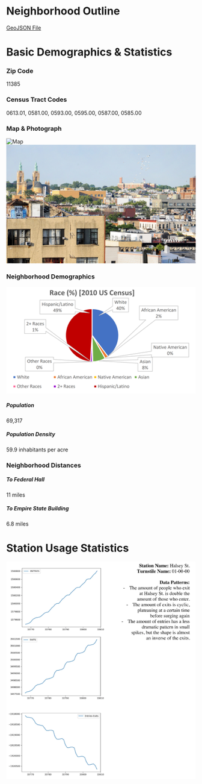 # Neighborhood Outline
[GeoJSON File](https://github.com/arv-ind/hc6/blob/master/map.geojson)

# Basic Demographics & Statistics
### Zip Code
11385
### Census Tract Codes
0613.01, 0581.00, 0593.00, 0595.00, 0587.00, 0585.00 
### Map & Photograph
![Map](ridgewoodmap2.png)
![Photograph](https://github.com/arv-ind/ridgewood/blob/master/ridgewoodpic.jpg "Photograph")
### Neighborhood Demographics
![Demographics](https://github.com/arv-ind/ridgewood/blob/master/ridgewoodpop.png "Neighborhood Demographics")
##### Population
69,317
##### Population Density
59.9 inhabitants per acre

### Neighborhood Distances
##### To Federal Hall
11 miles
##### To Empire State Building
6.8 miles
# Station Usage Statistics
![Usage](https://github.com/arv-ind/ridgewood/blob/master/halseyst "Halsey St Usage")
